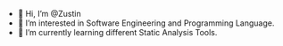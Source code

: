 - 👋 Hi, I’m @Zustin
- 👀 I’m interested in Software Engineering and Programming Language.
- 🌱 I’m currently learning different Static Analysis Tools.
